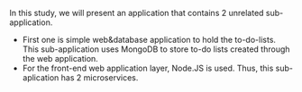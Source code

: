 
In this study, we will present an application that contains 2 unrelated sub-application. 

- First one is simple web&database application to hold the to-do-lists. This sub-application uses MongoDB to store to-do lists created through the web application.
- For the front-end web application layer, Node.JS is used. Thus, this sub-aplication has 2 microservices.
